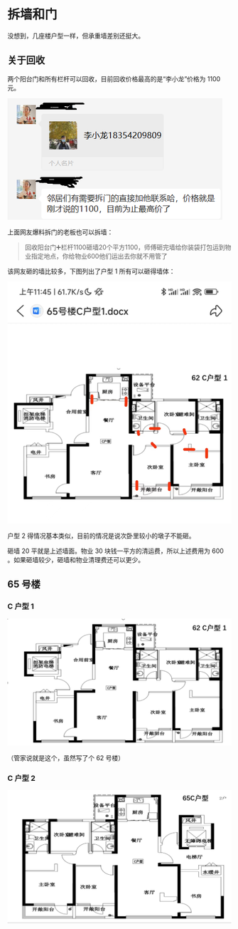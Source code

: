 # 拆墙和门

没想到，几座楼户型一样，但承重墙差别还挺大。

## 关于回收

两个阳台门和所有栏杆可以回收，目前回收价格最高的是“李小龙”价格为 1100 元。

![](images/sell-door.png)

上面网友爆料拆门的老板也可以拆墙：

> 回收阳台门➕栏杆1100砸墙20个平方1100，师傅砸完墙给你装袋打包运到物业指定地点，你给物业600他们运出去你就不用管了

该网友砸的墙比较多，下图列出了户型 1 所有可以砸得墙体：

![](./images/chaiqiang1.jpg)

户型 2 得情况基本类似，目前的情况是说次卧里较小的墩子不能砸。

砸墙 20 平就是上述墙面。物业 30 块钱一平方的清运费，所以上述费用为 600 。如果砸墙较少，砸墙和物业清理费还可以更少。

## 65 号楼 

### C 户型 1

![65 号楼 C 户型 1](images/65-c1.png)

（管家说就是这个，虽然写了个 62 号楼）

### C 户型 2

![65 号楼 C 户型 1](images/65-c2.png)
